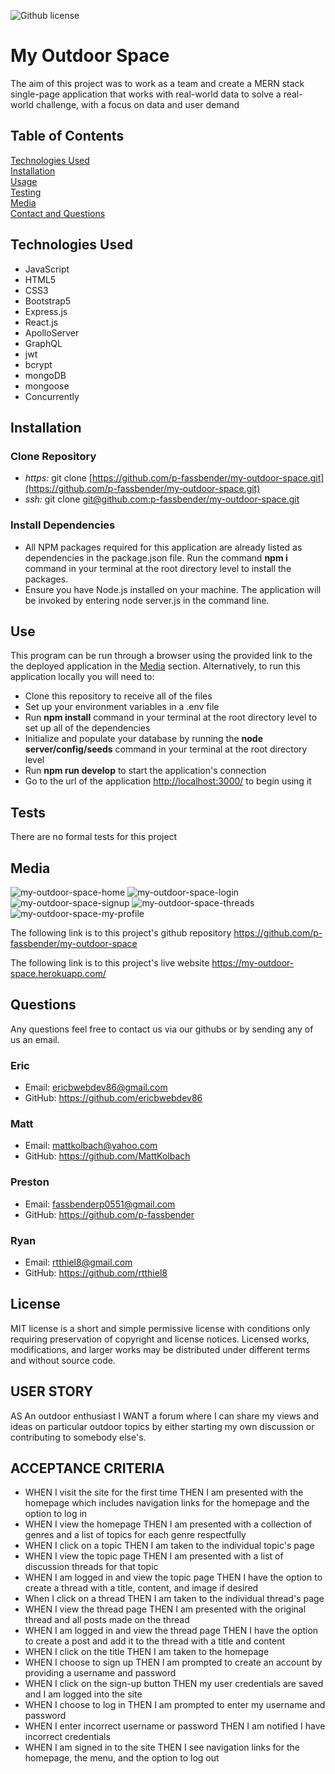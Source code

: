 ![Github license](https://img.shields.io/badge/license-MIT-green.svg)

# My Outdoor Space 

The aim of this project was to work as a team and create a MERN stack single-page application that works with real-world data to solve a real-world challenge, with a focus on data and user demand

## Table of Contents
[Technologies Used](#technologies-used) <br>
[Installation](#installation) <br>
[Usage](#use) <br>
[Testing](#tests) <br>
[Media](#media) <br>
[Contact and Questions](#questions) <br>
  

## Technologies Used
* JavaScript
* HTML5
* CSS3
* Bootstrap5
* Express.js
* React.js
* ApolloServer
* GraphQL
* jwt
* bcrypt
* mongoDB
* mongoose
* Concurrently

## Installation
### Clone Repository
* *https:* git clone [https://github.com/p-fassbender/my-outdoor-space.git](https://github.com/p-fassbender/my-outdoor-space.git)
* *ssh:* git clone [git@github.com:p-fassbender/my-outdoor-space.git](git@github.com:p-fassbender/my-outdoor-space.git)

### Install Dependencies
* All NPM packages required for this application are already listed as dependencies in the package.json file. Run the command **npm i** command in your terminal at the root directory level to install the packages.
* Ensure you have Node.js installed on your machine. The application will be invoked by entering node server.js in the command line.

## Use
This program can be run through a browser using the provided link to the the deployed application in the [Media](#media) section. Alternatively, to run this application locally you will need to:

* Clone this repository to receive all of the files
* Set up your environment variables in a .env file
* Run **npm install** command in your terminal at the root directory level to set up all of the dependencies
* Initialize and populate your database by running the **node server/config/seeds** command in your terminal at the root directory level
* Run **npm run develop** to start the application's connection
* Go to the url of the application [http://localhost:3000/](http://localhost:3000/) to begin using it

## Tests
There are no formal tests for this project

## Media
![my-outdoor-space-home](https://user-images.githubusercontent.com/36012762/167975766-36d757cc-97d7-4d03-93a1-e06881d3ac2f.png)
![my-outdoor-space-login](https://user-images.githubusercontent.com/36012762/167975793-99ae6f01-e270-48ab-a424-774921ab26d5.png)
![my-outdoor-space-signup](https://user-images.githubusercontent.com/36012762/167975806-9fe7a875-a6e8-48f7-937a-ea940042257b.png)
![my-outdoor-space-threads](https://user-images.githubusercontent.com/36012762/167975826-9d6d06bb-baaa-4563-9771-42604f7ee2a0.png)
![my-outdoor-space-my-profile](https://user-images.githubusercontent.com/36012762/167975830-92e506a9-a0e6-4bb9-b511-1eda84bb046d.png)

The following link is to this project's github repository
https://github.com/p-fassbender/my-outdoor-space

The following link is to this project's live website
https://my-outdoor-space.herokuapp.com/ 

## Questions
Any questions feel free to contact us via our githubs or by sending any of us an email. <br/>
### Eric
* Email: ericbwebdev86@gmail.com   
* GitHub: https://github.com/ericbwebdev86
### Matt
* Email: mattkolbach@yahoo.com
* GitHub: https://github.com/MattKolbach
### Preston
* Email: fassbenderp0551@gmail.com
* GitHub:  https://github.com/p-fassbender
### Ryan
* Email: rtthiel8@gmail.com
* GitHub: https://github.com/rtthiel8

## License
MIT license is a short and simple permissive license with conditions only requiring preservation of copyright and license notices. Licensed works, modifications, and larger works may be distributed under different terms and without source code.

## USER STORY
AS An outdoor enthusiast
I WANT a forum where I can share my views and ideas on particular outdoor topics by either starting my own discussion or contributing to somebody else's.

## ACCEPTANCE CRITERIA
* WHEN I visit the site for the first time
THEN I am presented with the homepage which includes navigation links for the homepage and the option to log in
* WHEN I view the homepage
THEN I am presented with a collection of genres and a list of topics for each genre respectfully
* WHEN I click on a topic
THEN I am taken to the individual topic's page
* WHEN I view the topic page 
THEN I am presented with a list of discussion threads for that topic 
* WHEN I am logged in and view the topic page
THEN I have the option to create a thread with a title, content, and image if desired
* When I click on a thread
THEN I am taken to the individual thread's page
* WHEN I view the thread page
THEN I am presented with the original thread and all posts made on the thread
* WHEN I am logged in and view the thread page
THEN I have the option to create a post and add it to the thread with a title and content
* WHEN I click on the title
THEN I am taken to the homepage
* WHEN I choose to sign up
THEN I am prompted to create an account by providing a username and password
* WHEN I click on the sign-up button
THEN my user credentials are saved and I am logged into the site
* WHEN I choose to log in
THEN I am prompted to enter my username and password
* WHEN I enter incorrect username or password 
THEN I am notified I have incorrect credentials
* WHEN I am signed in to the site
THEN I see navigation links for the homepage, the menu, and the option to log out
